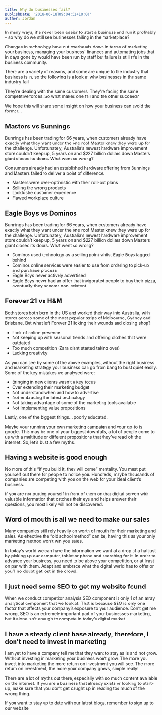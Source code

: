 ```yaml
---
title: Why do businesses fail?
publishDate: '2018-06-18T09:04:51+10:00'
author: Jordan
---
```

In many ways, it's never been easier to start a business and run it profitably - so why do we still see businesses failing in the marketplace?

Changes in technology have cut overheads down in terms of marketing your business, managing your business' finances and automating jobs that in days gone by would have been run by staff but failure is still rife in the business community.

There are a variety of reasons, and some are unique to the industry that business is in, so the following is a look at why businesses in the same industry fail.

They're dealing with the same customers. They're facing the same competitive forces. So what makes one fail and the other succeed?

We hope this will share some insight on how your business can avoid the former...

## Masters vs Bunnings

Bunnings has been trading for 66 years, when customers already have exactly what they want under the one roof Master knew they were up for the challenge. Unfortunately, Australia’s newest hardware improvement store couldn’t keep up, 5 years on and $227 billion dollars down Masters giant closed its doors. What went so wrong?

Consumers already had an established hardware offering from Bunnings and Masters failed to deliver a point of difference. 

* Masters were over-optimistic with their roll-out plans
* Selling the wrong products
* Lacklustre customer experience
* Flawed workplace culture

## Eagle Boys vs Dominos

Bunnings has been trading for 66 years, when customers already have exactly what they want under the one roof Master knew they were up for the challenge. Unfortunately, Australia’s newest hardware improvement store couldn’t keep up, 5 years on and $227 billion dollars down Masters giant closed its doors. What went so wrong?

* Dominos used technology as a selling point whilst Eagle Boys lagged behind
* Dominos online services were easier to use from ordering to pick-up and purchase process
* Eagle Boys never actively advertised 
* Eagle Boys never had an offer that invigorated people to buy their pizza, eventually they became non-existent

## Forever 21 vs H&M

Both stores both born in the US and worked their way into Australia, with stores across some of the most popular strips of Melbourne, Sydney and Brisbane. But what left Forever 21 licking their wounds and closing shop?

* Lack of online presence 
* Not keeping up with seasonal trends and offering clothes that were outdated
* Too much competition (Zara giant started taking over)
* Lacking creativity

As you can see by some of the above examples, without the right business and marketing strategy your business can go from bang to bust quiet easily. Some of the key mistakes we analysed were:

* Bringing in new clients wasn’t a key focus
* Over extending their marketing budget
* Not understand when and how to advertise
* Not embracing the latest technology
* Not taking advantage of some of the marketing tools available
* Not implementing value propositions

Lastly, one of the biggest things... poorly educated. 

Maybe your running your own marketing campaign and your go-to is google. This may be one of your biggest downfalls, a lot of people come to us with a multitude or different propositions that they’ve read off the internet. So, let’s bust a few myths.

## Having a website is good enough

No more of this “if you build it, they will come” mentality. You must put yourself out there for people to notice you. Hundreds, maybe thousands of companies are competing with you on the web for your ideal client’s business.

If you are not putting yourself in front of them on that digital screen with valuable information that catches their eye and helps answer their questions, you most likely will not be discovered.

## Word of mouth is all we need to make our sales

Many companies still rely heavily on worth of mouth for their marketing and sales. As effective the “old school method” can be, having this as your only marketing method won’t win you sales.

In today’s world we can have the information we want at a drop of a hat just by picking up our computer, tablet or phone and searching for it. In order to advance your business, you need to be above your competition, or at least on par with them. Adapt and embrace what the digital world has to offer or you’ll no doubt get lost in the crowd. 

## I just need some SEO to get my website found

When we conduct competitor analysis SEO component is only 1 of an array analytical component that we look at. That is because SEO is only one factor that affects your company’s exposure to your audience. Don’t get me wrong, SEO is an extremely important part of your businesses marketing, but it alone isn’t enough to compete in today’s digital market.  

## I have a steady client base already, therefore, I don’t need to invest in marketing

I am yet to have a company tell me that they want to stay as is and not grow. Without investing in marketing your business won’t grow. The more you invest into marketing the more return on investment you will see. The more return on investment, the more your company grows, simple really!

There are a lot of myths out there, especially with so much content available on the internet. If you are a business that already exists or looking to start-up, make sure that you don’t get caught up in reading too much of the wrong thing. 

If you want to stay up to date with our latest blogs, remember to sign up to our website.
